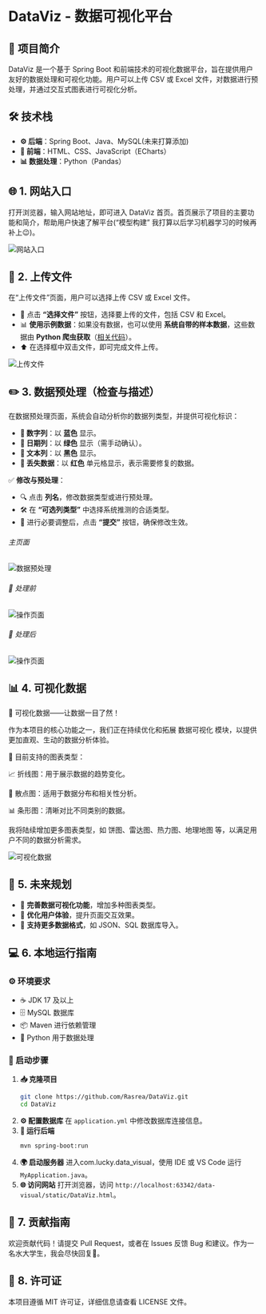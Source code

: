 # DataViz - 数据可视化平台

## 📌 项目简介
DataViz 是一个基于 Spring Boot 和前端技术的可视化数据平台，旨在提供用户友好的数据处理和可视化功能。用户可以上传 CSV 或 Excel 文件，对数据进行预处理，并通过交互式图表进行可视化分析。

## 🛠 技术栈
- **⚙️ 后端**：Spring Boot、Java、MySQL(未来打算添加)
- **🎨 前端**：HTML、CSS、JavaScript（ECharts）
- **📊 数据处理**：Python（Pandas）

## 🌐 1. 网站入口
打开浏览器，输入网站地址，即可进入 DataViz 首页。首页展示了项目的主要功能和简介，帮助用户快速了解平台(“模型构建” 我打算以后学习机器学习的时候再补上😉)。

![网站入口](images/DataViz.png)

## 📂 2. 上传文件
在“上传文件”页面，用户可以选择上传 CSV 或 Excel 文件。
- 📎 点击 **“选择文件”** 按钮，选择要上传的文件，包括 CSV 和 Excel。
- 📊 **使用示例数据**：如果没有数据，也可以使用 **系统自带的样本数据**，这些数据由 **Python 爬虫获取**（[相关代码](https://github.com/Rasrea/python-spider)）。
- ⬆️ 在选择框中双击文件，即可完成文件上传。

![上传文件](images/upload.png)

## ✏️ 3. 数据预处理（检查与描述）
在数据预处理页面，系统会自动分析你的数据列类型，并提供可视化标识：
- **📘 数字列**：以 **蓝色** 显示。
- **📗 日期列**：以 **绿色** 显示（需手动确认）。
- **🖤 文本列**：以 **黑色** 显示。
- **🔴 丢失数据**：以 **红色** 单元格显示，表示需要修复的数据。

✅ **修改与预处理**：
- 🔍 点击 **列名**，修改数据类型或进行预处理。
- 🛠 在 **“可选列类型”** 中选择系统推测的合适类型。
- 💾 进行必要调整后，点击 **“提交”** 按钮，确保修改生效。

###### 主页面
![数据预处理](images/check.png)

###### 🔨 处理前
![操作页面](images/operation.png)

###### 🔨 处理后
![操作页面](images/afterOperation.png)

## 📊 4. 可视化数据
📌 可视化数据——让数据一目了然！

作为本项目的核心功能之一，我们正在持续优化和拓展 数据可视化 模块，以提供更加直观、生动的数据分析体验。

🎨 目前支持的图表类型：

📈 折线图：用于展示数据的趋势变化。

🔵 散点图：适用于数据分布和相关性分析。

📊 条形图：清晰对比不同类别的数据。

我将陆续增加更多图表类型，如 饼图、雷达图、热力图、地理地图 等，以满足用户不同的数据分析需求。

![可视化数据](images/visualize.png)

## 🎯 5. 未来规划
- 🚀 **完善数据可视化功能**，增加多种图表类型。
- 🎨 **优化用户体验**，提升页面交互效果。
- 🔄 **支持更多数据格式**，如 JSON、SQL 数据库导入。

## 💻 6. 本地运行指南
### ⚙️ 环境要求
- ☕ JDK 17 及以上
- 🗄 MySQL 数据库
- 📦 Maven 进行依赖管理
- 🐍 Python 用于数据处理

### 🚀 启动步骤
1. **📥 克隆项目**
   ```bash
   git clone https://github.com/Rasrea/DataViz.git
   cd DataViz
   ```
2. **⚙️ 配置数据库**
   在 `application.yml` 中修改数据库连接信息。
3. **🔧 运行后端**
   ```bash
   mvn spring-boot:run
   ```
4. **🌍 启动服务器**
   进入com.lucky.data_visual，使用 IDE 或 VS Code 运行 `MyApplication.java`。
5. **🌐 访问网站**
   打开浏览器，访问 `http://localhost:63342/data-visual/static/DataViz.html`。

## 🤝 7. 贡献指南
欢迎贡献代码！请提交 Pull Request，或者在 Issues 反馈 Bug 和建议。作为一名水大学生，我会尽快回复🤥。

## 📜 8. 许可证
本项目遵循 MIT 许可证，详细信息请查看 LICENSE 文件。


